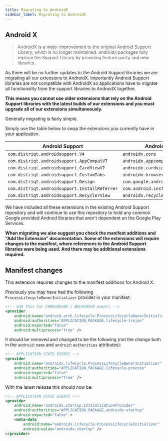 ```yaml
---
title: Migrating to AndroidX
sidebar_label: Migrating to AndroidX
---
```


## Android X 

> 
> AndroidX is a major improvement to the original Android Support Library, which is no longer maintained. androidx packages fully replace the Support Library by providing feature parity and new libraries.
>

As there will be no further updates to the Android Support libraries we are migrating all our extensions to AndroidX. Importantly Android Support libraries are not compatible with AndroidX so applications have to migrate all functionality from the support libraries to AndroidX together.

**This means you cannot use older extensions that rely on the Android Support libraries with the latest builds of our extensions and you must upgrade all of our extensions simultaneously.** 

Generally migrating is fairly simple. 

Simply use the table below to swap the extensions you currently have in your application.


| Android Support | Android X |
| --- | --- |
| `com.distriqt.androidsupport.V4` | `androidx.core` |
| `com.distriqt.androidsupport.AppCompatV7` | `androidx.appcompat` |
| `com.distriqt.androidsupport.CardViewV7` | `androidx.cardview` |
| `com.distriqt.androidsupport.CustomTabs` | `androidx.browser` |
| `com.distriqt.androidsupport.Design` | `com.google.android.material` |
| `com.distriqt.androidsupport.InstallReferrer` | `com.android.installreferrer` |
| `com.distriqt.androidsupport.RecyclerView` | `androidx.recyclerview` |


We have included all these extensions in the existing Android Support repository and will continue to use this repository to hold any common Google provided Android libraries that aren't dependent on the Google Play Services. 


**When migrating we also suggest you check the manifest additions and "Add the Extension" documentation. Some of the extensions will require changes to the manifest, where references to the Android Support libraries were being used. And there may be additional extensions required.**



## Manifest changes 

This extension requires changes to the manifest additions for Android X. 

Previously you may have had the following `ProcessLifecycleOwnerInitializer` provider in your manifest:

```xml
<!-- Add this for FOREGROUND / BACKGROUD events -->
<provider
    android:name="android.arch.lifecycle.ProcessLifecycleOwnerInitializer"
    android:authorities="APPLICATION_PACKAGE.lifecycle-trojan"
    android:exported="false"
    android:multiprocess="true" />
```

It should be removed and changed to be the following (not the change both in the `android:name` and `android:authorities` attributes):

```xml
<!-- APPLICATION STATE EVENTS -->
<provider
    android:name="androidx.lifecycle.ProcessLifecycleOwnerInitializer"
    android:authorities="APPLICATION_PACKAGE.lifecycle-process"
    android:exported="false"
    android:multiprocess="true" />
```

With the latest release this should now be:

```xml
<!-- APPLICATION STATE EVENTS -->
<provider
	android:name="androidx.startup.InitializationProvider"
	android:authorities="APPLICATION_PACKAGE.androidx-startup"
	android:exported="false" >
	<meta-data
		android:name="androidx.lifecycle.ProcessLifecycleInitializer"
		android:value="androidx.startup" />
</provider>
```
